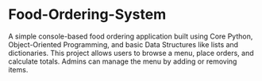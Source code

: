 # Food-Ordering-System
A simple console-based food ordering application built using Core Python, Object-Oriented Programming, and basic Data Structures like lists and dictionaries. This project allows users to browse a menu, place orders, and calculate totals. Admins can manage the menu by adding or removing items.
